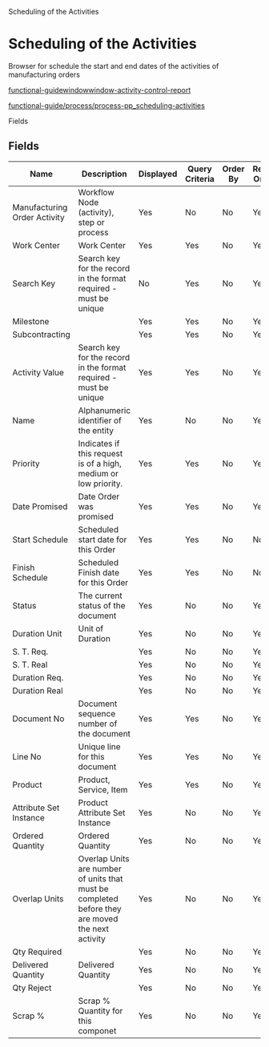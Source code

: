 
Scheduling of the Activities
# Scheduling of the Activities


Browser for schedule the start and end dates of the activities of manufacturing orders

[functional-guidewindowwindow-activity-control-report](functional-guidewindowwindow-activity-control-report.md)

[functional-guide/process/process-pp_scheduling-activities](functional-guide/process/process-pp_scheduling-activities.md)

Fields
## Fields




Name                         | Description                                                                                      | Displayed | Query Criteria | Order By | Read Only | Mandatory
---------------------------- | ------------------------------------------------------------------------------------------------ | --------- | -------------- | -------- | --------- | ---------
Manufacturing Order Activity | Workflow Node (activity), step or process                                                        | Yes       | No             | No       | Yes       | No       
Work Center                  | Work Center                                                                                      | Yes       | Yes            | No       | Yes       | No       
Search Key                   | Search key for the record in the format required - must be unique                                | No        | Yes            | No       | Yes       | No       
Milestone                    |                                                                                                  | Yes       | Yes            | No       | Yes       | No       
Subcontracting               |                                                                                                  | Yes       | Yes            | No       | Yes       | No       
Activity Value               | Search key for the record in the format required - must be unique                                | Yes       | Yes            | No       | Yes       | No       
Name                         | Alphanumeric identifier of the entity                                                            | Yes       | No             | No       | Yes       | No       
Priority                     | Indicates if this request is of a high, medium or low priority.                                  | Yes       | Yes            | No       | Yes       | No       
Date Promised                | Date Order was promised                                                                          | Yes       | Yes            | No       | Yes       | No       
Start Schedule               | Scheduled start date for this Order                                                              | Yes       | Yes            | No       | No        | No       
Finish Schedule              | Scheduled Finish date for this Order                                                             | Yes       | Yes            | No       | No        | No       
Status                       | The current status of the document                                                               | Yes       | No             | No       | Yes       | No       
Duration Unit                | Unit of Duration                                                                                 | Yes       | No             | No       | Yes       | No       
S. T. Req.                   |                                                                                                  | Yes       | No             | No       | Yes       | No       
S. T. Real                   |                                                                                                  | Yes       | No             | No       | Yes       | No       
Duration Req.                |                                                                                                  | Yes       | No             | No       | Yes       | No       
Duration Real                |                                                                                                  | Yes       | No             | No       | Yes       | No       
Document No                  | Document sequence number of the document                                                         | Yes       | Yes            | No       | Yes       | No       
Line No                      | Unique line for this document                                                                    | Yes       | Yes            | No       | Yes       | No       
Product                      | Product, Service, Item                                                                           | Yes       | Yes            | No       | Yes       | No       
Attribute Set Instance       | Product Attribute Set Instance                                                                   | Yes       | No             | No       | Yes       | No       
Ordered Quantity             | Ordered Quantity                                                                                 | Yes       | No             | No       | Yes       | No       
Overlap Units                | Overlap Units are number of units that must be completed before they are moved the next activity | Yes       | No             | No       | Yes       | No       
Qty Required                 |                                                                                                  | Yes       | No             | No       | Yes       | No       
Delivered Quantity           | Delivered Quantity                                                                               | Yes       | No             | No       | Yes       | No       
Qty Reject                   |                                                                                                  | Yes       | No             | No       | Yes       | No       
Scrap %                      | Scrap % Quantity for this componet                                                               | Yes       | No             | No       | Yes       | No       
